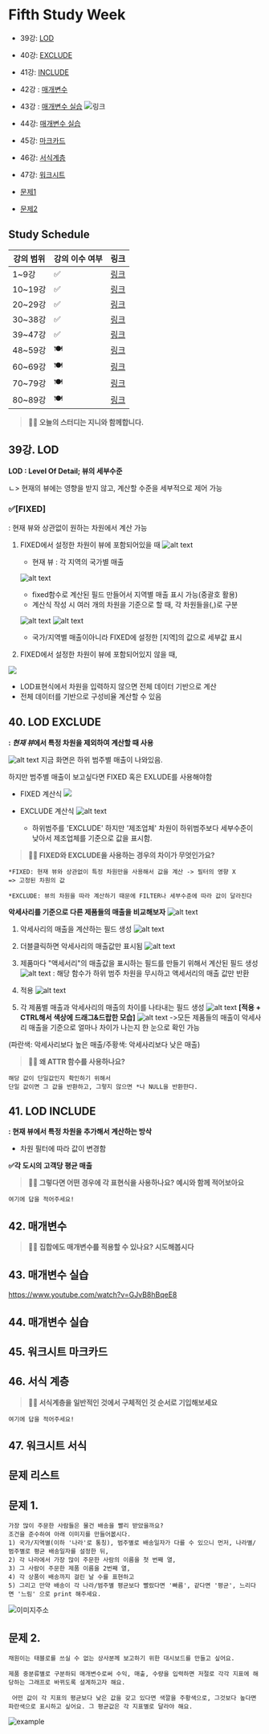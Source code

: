 # Fifth Study Week

- 39강: [LOD](#39강-lod)

- 40강: [EXCLUDE](#40-lod-exclude)

- 41강: [INCLUDE](#41-lod-include)

- 42강 : [매개변수](#42-매개변수)

- 43강 : [매개변수 실습](#43-매개변수-실습) 
![링크](https://youtu.be/GJvB8hBqeE8?si=3jIj1iymZHZ7mBam)

- 44강: [매개변수 실습](#44-매개변수-실습)

- 45강: [마크카드](#45-워크시트-마크카드)

- 46강: [서식계층](#46-서식-계층)

- 47강: [워크시트](#47-워크시트-서식)

- [문제1](#문제-1)

- [문제2](#문제-2)

## Study Schedule

| 강의 범위     | 강의 이수 여부 | 링크                                                                                                        |
|--------------|---------|-----------------------------------------------------------------------------------------------------------|
| 1~9강        |  ✅      | [링크](https://www.youtube.com/watch?v=AXkaUrJs-Ko&list=PL87tgIIryGsa5vdz6MsaOEF8PK-YqK3fz&index=84)       |
| 10~19강      | ✅      | [링크](https://www.youtube.com/watch?v=AXkaUrJs-Ko&list=PL87tgIIryGsa5vdz6MsaOEF8PK-YqK3fz&index=75)       |
| 20~29강      | ✅      | [링크](https://www.youtube.com/watch?v=AXkaUrJs-Ko&list=PL87tgIIryGsa5vdz6MsaOEF8PK-YqK3fz&index=65)       |
| 30~38강      | ✅      | [링크](https://www.youtube.com/watch?v=e6J0Ljd6h44&list=PL87tgIIryGsa5vdz6MsaOEF8PK-YqK3fz&index=55)       |
| 39~47강      | ✅      | [링크](https://www.youtube.com/watch?v=AXkaUrJs-Ko&list=PL87tgIIryGsa5vdz6MsaOEF8PK-YqK3fz&index=45)       |
| 48~59강      | 🍽️      | [링크](https://www.youtube.com/watch?v=AXkaUrJs-Ko&list=PL87tgIIryGsa5vdz6MsaOEF8PK-YqK3fz&index=35)       |
| 60~69강      | 🍽️      | [링크](https://www.youtube.com/watch?v=AXkaUrJs-Ko&list=PL87tgIIryGsa5vdz6MsaOEF8PK-YqK3fz&index=25)       |
| 70~79강      | 🍽️      | [링크](https://www.youtube.com/watch?v=AXkaUrJs-Ko&list=PL87tgIIryGsa5vdz6MsaOEF8PK-YqK3fz&index=15)       |
| 80~89강      | 🍽️      | [링크](https://www.youtube.com/watch?v=AXkaUrJs-Ko&list=PL87tgIIryGsa5vdz6MsaOEF8PK-YqK3fz&index=5)        |


<!-- 여기까진 그대로 둬 주세요-->

> **🧞‍♀️ 오늘의 스터디는 지니와 함께합니다.**


## 39강. LOD
**LOD : Level Of Detail; 뷰의 세부수준**

ㄴ> 현재의 뷰에는 영향을 받지 않고, 계산할 수준을 세부적으로 제어 가능

### ✅[FIXED]
: 현재 뷰와 상관없이 원하는 차원에서 계산 가능

1) FIXED에서 설정한 차원이 뷰에 포함되어있을 때 
![alt text](<../image/5주차/각 지역의 국가별 매출.png>)
    - 현재 뷰 : 각 지역의 국가별 매출

    ![alt text](../image/5주차/LOD-FIXED.png)
    
    - fixed함수로 계산된 필드 만들어서 지역별 매출 표시 가능(중괄호 활용)
    - 계산식 작성 시 여러 개의 차원을 기준으로 할 때, 각 차원들을(,)로 구분

   ![alt text](<../image/5주차/지역별 매출.png>)
    ![alt text](../image/5주차/지역별매출(FIXED).png)
    
    - 국가/지역별 매출이아니라 FIXED에 설정한 [지역]의 값으로 세부값 표시

2) FIXED에서 설정한 차원이 뷰에 포함되어있지 않을 때,

![](<../image/5주차/전체 데이터 (FIXED).png>)

- LOD표현식에서 차원을 입력하지 않으면 전체 데이터 기반으로 계산
- 전체 데이터를 기반으로 구성비율 계산할 수 있음

## 40. LOD EXCLUDE
**: *현재 뷰*에서 특정 차원을 제외하여 계산할 때 사용**

![alt text](<../image/5주차/LOD EXCLUDE-1.png>)
지금 화면은 하위 범주별 매출이 나와있음.

하지만 범주별 매출이 보고싶다면 FIXED 혹은 EXLUDE를 사용해야함

- FIXED 계산식
![](<../image/5주차/LOD EXCLUDE-2.png>)

- EXCLUDE 계산식
![alt text](<../image/5주차/LOD EXCLUDE-3.png>)
    - 하위범주를 'EXCLUDE' 하지만 '제조업체' 차원이 하위범주보다 세부수준이 낮아서 제조업체를 기준으로 값을 표시함.
<!-- INCLUDE, EXCLUDE, FIXED 등 본 강의에서 알게 된 LOD 표현식에 대해 알게 된 점을 적고, 아래 두 질문에 답해보세요 :) -->

> **🧞‍♀️ FIXED와 EXCLUDE을 사용하는 경우의 차이가 무엇인가요?**

```
*FIXED: 현재 뷰와 상관없이 특정 차원만을 사용해서 값을 계산 -> 필터의 영향 X
=> 고정된 차원의 값

*EXCLUDE: 뷰의 차원을 따라 계산하기 때문에 FILTER나 세부수준에 따라 값이 달라진다
```

**악세사리를 기준으로 다른 제품들의 매출을 비교해보자**
![alt text](<../image/5주차/LOD EXCLUDE-4.png>)

1. 악세사리의 매출을 계산하는 필드 생성
![alt text](<../image/5주차/LOD EXCLUDE-5.png>)

2. 더블클릭하면 악세사리의 매출값만 표시됨
![alt text](<../image/5주차/LOD EXCLUDE-6.png>)

3. 제품마다 "액세서리"의 매출값을 표시하는 필드를 만들기 위해서 계산된 필드 생성
![alt text](<../image/5주차/LOD EXCLUDE-7.png>)
: 해당 함수가 하위 범주 차원을 무시하고 액세서리의 매출 값만 반환

4. 적용
![alt text](<../image/5주차/LOD EXCLUDE-8.png>)

5. 각 제품별 매출과 악세사리의 매출의 차이를 나타내는 필드 생성
![alt text](<../image/5주차/LOD EXCLUDE-9.png>)
**[적용 +  CTRL해서 색상에 드래그&드랍한 모습]**
![alt text](<../image/5주차/LOD EXCLUDE-10.png>)
->모든 제품들의 매출이 악세사리 매출을 기준으로 얼마나 차이가 나는지 한 눈으로 확인 가능

(파란색: 악세사리보다 높은 매출/주황색: 악세사리보다 낮은 매출)



> **🧞‍♀️ 왜 ATTR 함수를 
사용하나요?**

```
해당 값이 단일값인지 확인하기 위해서
단일 값이면 그 값을 반환하고, 그렇지 않으면 *나 NULL을 반환한다.
```


## 41. LOD INCLUDE
**: 현재 뷰에서 특정 차원을 추가해서 계산하는 방삭**

- 차원 필터에 따라 값이 변경함

**✅각 도시의 고객당 평균 매출**





> **🧞‍♀️ 그렇다면 어떤 경우에 각 표현식을 사용하나요? 예시와 함께 적어보아요**


```
여기에 답을 적어주세요!
```

## 42. 매개변수

<!-- 매개변수에 대해 알게 된 점을 적어주세요 -->

> **🧞‍♀️ 집합에도 매개변수를 적용할 수 있나요? 시도해봅시다**


## 43. 매개변수 실습
<!-- 영상 묶음에 포함되지 않아 찾기 어려우실까 링크를 아래에 첨부하겠습니다. 수강 후 삭제해주세요-->

https://www.youtube.com/watch?v=GJvB8hBqeE8

## 44. 매개변수 실습

<!-- 매개변수에 대해 알게 된 점을 적어주세요 -->

## 45. 워크시트 마크카드

<!-- 마크카드에 대해 알게 된 점을 적어주세요 -->


## 46. 서식 계층

<!-- 서식계층에 대해 알게 된 점을 적어주세요 -->

> **🧞‍♀️ 서식계층을 일반적인 것에서 구체적인 것 순서로 기입해보세요**


```
여기에 답을 적어주세요!
```


## 47. 워크시트 서식

<!-- 워크시트 서식에 대해 알게 된 점을 적어주세요!-->



## 문제 리스트



## 문제 1.

```
가장 많이 주문한 사람들은 물건 배송을 빨리 받았을까요?
조건을 준수하여 아래 이미지를 만들어봆시다.
1) 국가/지역별(이하 '나라'로 통칭), 범주별로 배송일자가 다를 수 있으니 먼저, 나라별/범주별로 평균 배송일자를 설정한 뒤,
2) 각 나라에서 가장 많이 주문한 사람의 이름을 첫 번째 열,
3) 그 사람이 주문한 제품 이름을 2번째 열,
4) 각 상품이 배송까지 걸린 날 수를 표현하고
5) 그리고 만약 배송이 각 나라/범주별 평균보다 빨랐다면 '빠름', 같다면 '평균', 느리다면 '느림' 으로 print 해주세요. 
```

![이미지주소](https://github.com/yousrchive/BUSINESS-INTELLIGENCE-TABLEAU/blob/main/study/img/2nd%20study/%E1%84%89%E1%85%B3%E1%84%8F%E1%85%B3%E1%84%85%E1%85%B5%E1%86%AB%E1%84%89%E1%85%A3%E1%86%BA%202024-08-13%20%E1%84%8B%E1%85%A9%E1%84%8C%E1%85%A5%E1%86%AB%2010.12.36.png?raw=true)

<!-- 여기까지 오는 과정 중 알게 된 점을 기입하고, 결과는 시트 명을 본인 이름으로 바꾸어 표시해주세요.-->

## 문제 2.

```
채원이는 태블로를 쓰실 수 없는 상사분께 보고하기 위한 대시보드를 만들고 싶어요. 

제품 중분류별로 구분하되 매개변수로써 수익, 매출, 수량을 입력하면 저절로 각각 지표에 해당하는 그래프로 바뀌도록 설계하고자 해요.

 어떤 값이 각 지표의 평균보다 낮은 값을 갖고 있다면 색깔을 주황색으로, 그것보다 높다면 파란색으로 표시하고 싶어요. 그 평균값은 각 지표별로 달라야 해요.
```

![example](https://github.com/yousrchive/BUSINESS-INTELLIGENCE-TABLEAU/blob/main/study/img/2nd%20study/%E1%84%83%E1%85%A1%E1%84%8B%E1%85%AE%E1%86%AB%E1%84%85%E1%85%A9%E1%84%83%E1%85%B3.png?raw=true)

<!-- 예시 사진은 지워주세요-->